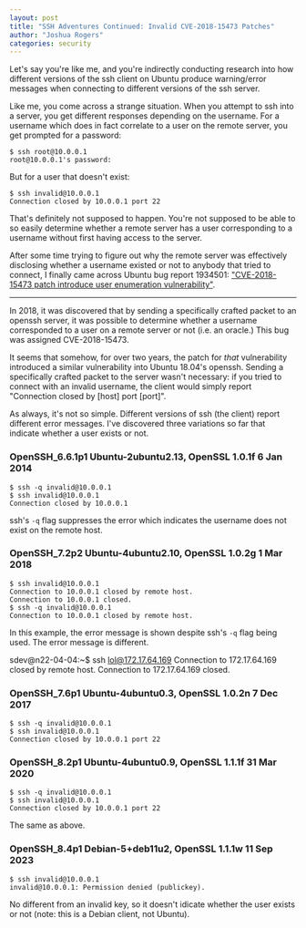 ```yaml
---
layout: post
title: "SSH Adventures Continued: Invalid CVE-2018-15473 Patches"
author: "Joshua Rogers"
categories: security
---
```


Let's say you're like me, and you're indirectly conducting research into how different versions of the ssh client on Ubuntu produce warning/error messages when connecting to different versions of the ssh server.

Like me, you come across a strange situation. When you attempt to ssh into a server, you get different responses depending on the username. For a username which does in fact correlate to a user on the remote server, you get prompted for a password:
```
$ ssh root@10.0.0.1
root@10.0.0.1's password:
```
But for a user that doesn't exist:
```
$ ssh invalid@10.0.0.1
Connection closed by 10.0.0.1 port 22
```

That's definitely not supposed to happen. You're not supposed to be able to so easily determine whether a remote server has a user corresponding to a username without first having access to the server.

After some time trying to figure out why the remote server was effectively disclosing whether a username existed or not to anybody that tried to connect, I finally came across Ubuntu bug report 1934501: ["CVE-2018-15473 patch introduce user enumeration vulnerability"](https://bugs.launchpad.net/ubuntu/+source/openssh/+bug/1934501). 

---

In 2018, it was discovered that by sending a specifically crafted packet to an openssh server, it was possible to determine whether a username corresponded to a user on a remote server or not (i.e. an oracle.) This bug was assigned CVE-2018-15473.

It seems that somehow, for over two years, the patch for _that_ vulnerability introduced a similar vulnerability into Ubuntu 18.04's openssh. Sending a specifically crafted packet to the server wasn't necessary: if you tried to connect with an invalid username, the client would simply report "Connection closed by [host] port [port]".

As always, it's not so simple. Different versions of ssh (the client) report different error messages. I've discovered three variations so far that indicate whether a user exists or not.

### OpenSSH_6.6.1p1 Ubuntu-2ubuntu2.13, OpenSSL 1.0.1f 6 Jan 2014

```
$ ssh -q invalid@10.0.0.1
$ ssh invalid@10.0.0.1
Connection closed by 10.0.0.1
```

ssh's `-q` flag suppresses the error which indicates the username does not exist on the remote host.


### OpenSSH_7.2p2 Ubuntu-4ubuntu2.10, OpenSSL 1.0.2g 1 Mar 2018
```
$ ssh invalid@10.0.0.1
Connection to 10.0.0.1 closed by remote host.
Connection to 10.0.0.1 closed.
$ ssh -q invalid@10.0.0.1
Connection to 10.0.0.1 closed by remote host.
```
In this example, the error message is shown despite ssh's `-q` flag being used. The error message is different.

sdev@n22-04-04:~$ ssh lol@172.17.64.169
Connection to 172.17.64.169 closed by remote host.
Connection to 172.17.64.169 closed.

### OpenSSH_7.6p1 Ubuntu-4ubuntu0.3, OpenSSL 1.0.2n  7 Dec 2017
```
$ ssh -q invalid@10.0.0.1
$ ssh invalid@10.0.0.1
Connection closed by 10.0.0.1 port 22
```

### OpenSSH_8.2p1 Ubuntu-4ubuntu0.9, OpenSSL 1.1.1f 31 Mar 2020
```
$ ssh -q invalid@10.0.0.1
$ ssh invalid@10.0.0.1
Connection closed by 10.0.0.1 port 22
```
The same as above.

### OpenSSH_8.4p1 Debian-5+deb11u2, OpenSSL 1.1.1w  11 Sep 2023
```
$ ssh invalid@10.0.0.1
invalid@10.0.0.1: Permission denied (publickey).
````

No different from an invalid key, so it doesn't idicate whether the user exists or not (note: this is a Debian client, not Ubuntu).

